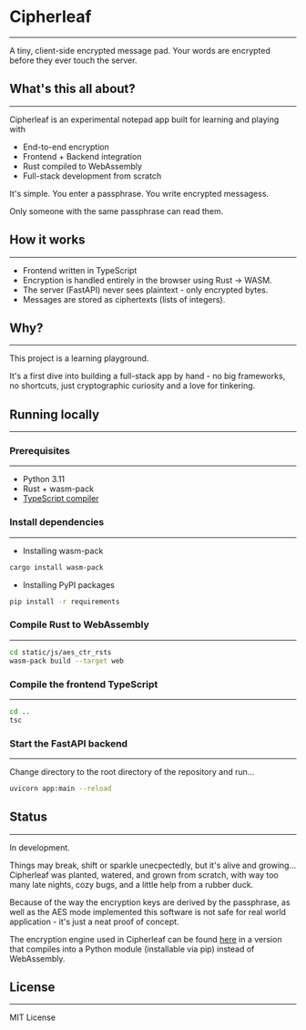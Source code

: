 # Cipherleaf
---
A tiny, client-side encrypted message pad. Your words are encrypted before they ever touch the server.

## What's this all about?
---
Cipherleaf is an experimental notepad app built for learning and playing with
- End-to-end encryption
- Frontend + Backend integration
- Rust compiled to WebAssembly
- Full-stack development from scratch

It's simple. You enter a passphrase. You write encrypted messagess.

Only someone with the same passphrase can read them.

## How it works
---
- Frontend written in TypeScript
- Encryption is handled entirely in the browser using Rust -> WASM.
- The server (FastAPI) never sees plaintext - only encrypted bytes.
- Messages are stored as ciphertexts (lists of integers).

## Why?
---
This project is a learning playground.

It's a first dive into building a full-stack app by hand - no big frameworks, no shortcuts, just cryptographic curiosity and a love for tinkering.

## Running locally
---
### Prerequisites
---
- Python 3.11
- Rust + wasm-pack
- [TypeScript compiler](https://aka.ms/tsc)

### Install dependencies
---
- Installing wasm-pack
```bash
cargo install wasm-pack
```

- Installing PyPI packages
```bash
pip install -r requirements
```

### Compile Rust to WebAssembly
---
```bash
cd static/js/aes_ctr_rsts
wasm-pack build --target web
```

### Compile the frontend TypeScript
---
```bash
cd ..
tsc
```

### Start the FastAPI backend
---
Change directory to the root directory of the repository and run...
```bash
uvicorn app:main --reload
```

## Status
---
In development.

Things may break, shift or sparkle unecpectedly, but it's alive and growing... Cipherleaf was planted, watered, and grown from scratch, with way too many late nights, cozy bugs, and a little help from a rubber duck.

Because of the way the encryption keys are derived by the passphrase, as well as the AES mode implemented this software is not safe for real world application - it's just a neat proof of concept.

The encryption engine used in Cipherleaf can be found [here](https://github.com/janiejestemja/aes_ctr_rspy) in a version that compiles into a Python module (installable via pip) instead of WebAssembly.

## License
---
MIT License

